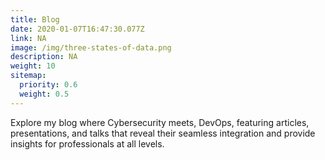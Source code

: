 ```yaml
---
title: Blog
date: 2020-01-07T16:47:30.077Z
link: NA
image: /img/three-states-of-data.png
description: NA
weight: 10
sitemap:
  priority: 0.6
  weight: 0.5
---
```

<!--

This page represents the landing page for "Blogs" section. It is also shown under the homepage header for "Blogs". It should be therefore relatively short and sweet.

\-->

Explore my blog where Cybersecurity meets, DevOps, featuring articles, presentations, and talks that reveal their seamless integration and provide insights for professionals at all levels.
